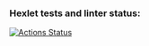 ### Hexlet tests and linter status:
[![Actions Status](https://github.com/AZakiroff/php-project-lvl1/workflows/hexlet-check/badge.svg)](https://github.com/AZakiroff/php-project-lvl1/actions)